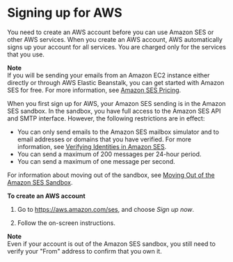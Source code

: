 # Signing up for AWS<a name="sign-up-for-aws"></a>

You need to create an AWS account before you can use Amazon SES or other AWS services\. When you create an AWS account, AWS automatically signs up your account for all services\. You are charged only for the services that you use\.

**Note**  
If you will be sending your emails from an Amazon EC2 instance either directly or through AWS Elastic Beanstalk, you can get started with Amazon SES for free\. For more information, see [Amazon SES Pricing](https://aws.amazon.com/ses/pricing/)\. 

When you first sign up for AWS, your Amazon SES sending is in the Amazon SES sandbox\. In the sandbox, you have full access to the Amazon SES API and SMTP interface\. However, the following restrictions are in effect:
+ You can only send emails to the Amazon SES mailbox simulator and to email addresses or domains that you have verified\. For more information, see [Verifying Identities in Amazon SES](verify-addresses-and-domains.md)\.
+ You can send a maximum of 200 messages per 24\-hour period\.
+ You can send a maximum of one message per second\.

For information about moving out of the sandbox, see [Moving Out of the Amazon SES Sandbox](request-production-access.md)\.

**To create an AWS account**

1. Go to [https://aws\.amazon\.com/ses](https://aws.amazon.com/ses), and choose *Sign up now*\.

1. Follow the on\-screen instructions\.

**Note**  
Even if your account is out of the Amazon SES sandbox, you still need to verify your "From" address to confirm that you own it\.